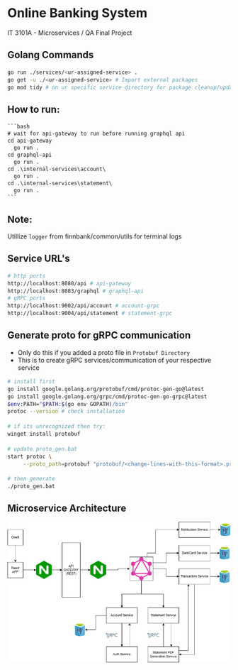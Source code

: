 # Online Banking System
IT 3101A - Microservices / QA Final Project

## Golang Commands

   ```bash
   go run ./services/<ur-assigned-service> . 
   go get -u ./<ur-assigned-service> # Import external packages
   go mod tidy # on ur specific service directory for package cleanup/update
   ```

## How to run:

    ```bash
    # wait for api-gateway to run before running graphql api
    cd api-gateway 
      go run .
    cd graphql-api 
      go run . 
    cd .\internal-services\account\
      go run .
    cd .\internal-services\statement\
      go run .
    ```

## Note:
Utillize ``logger`` from finnbank/common/utils for terminal logs

## Service URL's
   ```bash
   # http ports
   http://localhost:8080/api # api-gateway 
   http://localhost:8083/graphql # graphql-api
   # gRPC ports
   http://localhost:9002/api/account # account-grpc
   http://localhost:9004/api/statement # statement-grpc 
   ```

## Generate proto for gRPC communication
   - Only do this if you added a proto file in ``Protobuf Directory``
   - This is to create gRPC services/communication of your respective service
   ```bash
   # install first
   go install google.golang.org/protobuf/cmd/protoc-gen-go@latest
   go install google.golang.org/grpc/cmd/protoc-gen-go-grpc@latest
   $env:PATH="$PATH:$(go env GOPATH)/bin"
   protoc --version # check installation

   # if its unrecognized then try:
   winget install protobuf

   # update proto_gen.bat
   start protoc \
        --proto_path=protobuf "protobuf/<change-lines-with-this-format>.proto" \

   # then generate
   ./proto_gen.bat
   ```

## Microservice Architecture
<img src="./PROJECT.drawio.png" />